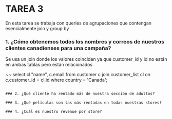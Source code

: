 # TAREA 3 
En esta tarea se trabaja con queries de agrupaciones que contengan 
esencialmente join y group by

### 1. ¿Cómo obtenemos todos los nombres y correos de nuestros clientes canadienses para una campaña? 

Se usa un join donde los valores coinciden ya que customer_id y id no están en ambas tablas pero están relacionados 

 ~~
select cl."name", c.email 
from customer c 
join customer_list cl on c.customer_id  = cl.id 
where country = 'Canada';
~~~

### 2. ¿Qué cliente ha rentado más de nuestra sección de adultos?

### 3. ¿Qué películas son las más rentadas en todas nuestras stores?

### 4. ¿Cuál es nuestro revenue por store?
